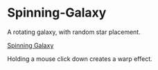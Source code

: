 # Spinning-Galaxy
A rotating galaxy, with random star placement.

<a href="https://spinning-galaxy.pages.dev/">Spinning Galaxy</a>

Holding a mouse click down creates a warp effect.
